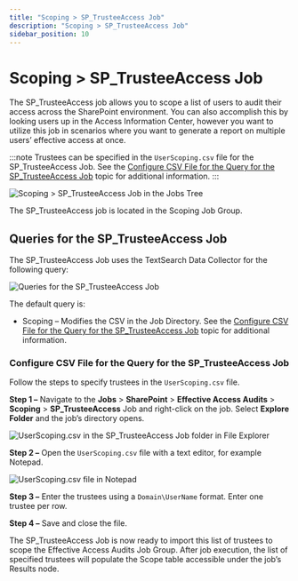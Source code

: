 ```yaml
---
title: "Scoping > SP_TrusteeAccess Job"
description: "Scoping > SP_TrusteeAccess Job"
sidebar_position: 10
---
```


# Scoping > SP_TrusteeAccess Job

The SP_TrusteeAccess job allows you to scope a list of users to audit their access across the
SharePoint environment. You can also accomplish this by looking users up in the Access Information
Center, however you want to utilize this job in scenarios where you want to generate a report on
multiple users’ effective access at once.

:::note
Trustees can be specified in the `UserScoping.csv` file for the SP_TrusteeAccess Job. See
the
[Configure CSV File for the Query for the SP_TrusteeAccess Job](#configure-csv-file-for-the-query-for-the-sp_trusteeaccess-job)
topic for additional information.
:::


![Scoping > SP_TrusteeAccess Job in the Jobs Tree](/images/accessanalyzer/12.0/solutions/sharepoint/effectiveaccessaudits/scopingjobstree.webp)

The SP_TrusteeAccess job is located in the Scoping Job Group.

## Queries for the SP_TrusteeAccess Job

The SP_TrusteeAccess Job uses the TextSearch Data Collector for the following query:

![Queries for the SP_TrusteeAccess Job](/images/accessanalyzer/12.0/solutions/sharepoint/effectiveaccessaudits/trusteeaccessquery.webp)

The default query is:

- Scoping – Modifies the CSV in the Job Directory. See the
  [Configure CSV File for the Query for the SP_TrusteeAccess Job](#configure-csv-file-for-the-query-for-the-sp_trusteeaccess-job)
  topic for additional information.

### Configure CSV File for the Query for the SP_TrusteeAccess Job

Follow the steps to specify trustees in the `UserScoping.csv` file.

**Step 1 –** Navigate to the **Jobs** > **SharePoint** > **Effective Access Audits** > **Scoping** >
**SP_TrusteeAccess** Job and right-click on the job. Select **Explore Folder** and the job’s
directory opens.

![UserScoping.csv in the SP_TrusteeAccess Job folder in File Explorer](/images/accessanalyzer/12.0/solutions/sharepoint/effectiveaccessaudits/userscopingfileexplorer.webp)

**Step 2 –** Open the `UserScoping.csv` file with a text editor, for example Notepad.

![UserScoping.csv file in Notepad](/images/accessanalyzer/12.0/solutions/sharepoint/effectiveaccessaudits/userscopingnotepad.webp)

**Step 3 –** Enter the trustees using a `Domain\UserName` format. Enter one trustee per row.

**Step 4 –** Save and close the file.

The SP_TrusteeAccess Job is now ready to import this list of trustees to scope the Effective Access
Audits Job Group. After job execution, the list of specified trustees will populate the Scope table
accessible under the job’s Results node.
